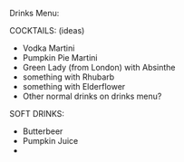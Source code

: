 Drinks Menu:



COCKTAILS:   (ideas)

- Vodka Martini 
- Pumpkin Pie Martini
- Green Lady (from London) with Absinthe
- something with Rhubarb
- something with Elderflower
- Other normal drinks on drinks menu?



SOFT DRINKS:

- Butterbeer
- Pumpkin Juice
- 